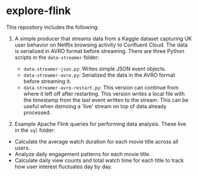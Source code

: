 # explore-flink

This repository includes the following:

1) A simple producer that streams data from a Kaggle dataset capturing UK user behavior on Netflix browsing activity to Confluent Cloud. The data is serialized in AVRO format before streaming. There are three Python scripts in the `data-streamer` folder:
    * `data-streamer-json.py`: Writes simple JSON event objects.
    * `data-streamer-avro.py`: Serialized the data in the AVRO format before streaming it.
    * `data-streamer-avro-restart.py`: This version can continue from where it left off after restarting. This version writes a local file with the timestamp from the last event written to the stream. This can be useful when demoing a 'live' stream on top of data already processed.

2) Example Apache Flink queries for performing data analysis. These live in the `sql` folder:

* Calculate the average watch duration for each movie title across all users.
* Analyze daily engagement patterns for each movie title.
* Calculate daily view counts and total watch time for each title to track how user interest fluctuates day by day.
 
